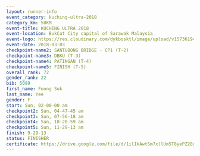 ```yaml
--- 
layout: runner-info 
event_category: kuching-ultra-2018 
category_km: 50KM 
event-title: KUCHING ULTRA 2018 
event-location: BukCat City capital of Sarawak Malaysia 
event-logo: https://res.cloudinary.com/dykbosktl/image/upload/v1573619473/Logo/kuching-ultra-2018-logo_tlpvm5.png 
event-date: 2018-03-03 
checkpoint-name2: SANTUBONG BRIDGE - CP1 (T-2) 
checkpoint-name3: DBKU (T-3) 
checkpoint-name4: PATINGAN (T-4) 
checkpoint-name5: FINISH (T-5) 
overall_rank: 72
gender_rank: 22
bib: 5089
first_name: Foong Suk
last_name: Yee
gender: F
start: Sun, 02-00-00 am
checkpoint2: Sun, 04-47-45 am
checkpoint3: Sun, 07-56-18 am
checkpoint4: Sun, 10-20-59 am
checkpoint5: Sun, 11-29-13 am
finish: 9-29-13
status: FINISHER
certificate: https://drive.google.com/file/d/1ilIkAwtSm7xllUm5T8yePZ28gGP4GSDS/view?usp=sharing
--- 
```

